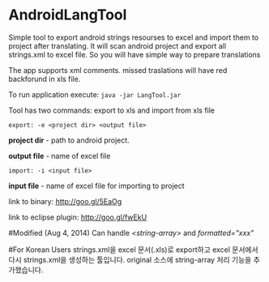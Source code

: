AndroidLangTool
===============

Simple tool to export android strings resourses to excel and import them to project after translating.
It will scan android project and export all strings.xml to excel file. So you will have simple way to prepare translations 

The app supports xml comments. 
missed traslations will have red backforund in xls file.

To run application execute: `java -jar LangTool.jar`

Tool has two commands: export to xls and import from xls file
 
`
export: -e <project dir> <output file>
`

**project dir** - path to android project. 

**output file** - name of excel file


`
import: -i <input file>
`

**input file** - name of excel file for importing to project 

link to binary: http://goo.gl/5EaOg

link to eclipse plugin: http://goo.gl/fwEkU


#Modified (Aug 4, 2014)
Can handle <i>&lt;string-array&gt;</i> and <i>formatted="xxx"</i>

#For Korean Users
strings.xml을 excel 문서(.xls)로 export하고 excel 문서에서 다시 strings.xml을 생성하는 툴입니다.
original 소스에 string-array 처리 기능을 추가했습니다. 
